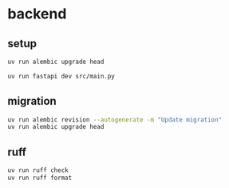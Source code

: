 # backend

## setup

```bash
uv run alembic upgrade head

uv run fastapi dev src/main.py
```

## migration

```bash
uv run alembic revision --autogenerate -m "Update migration"
uv run alembic upgrade head
```

## ruff

```bash
uv run ruff check
uv run ruff format
```
